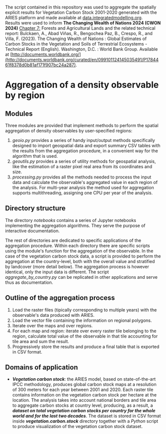 
The script contained in this repository was used to aggregate the spatially explicit results for Vegetation Carbon Stock 2001-2020 generated with the ARIES platform and made available at [data.integratedmodelling.org](https://data.integratedmodelling.org/dataset/global-vegetation-carbon-stock-2001-2020).  
Results were used to inform  **The Changing Wealth of Nations 2024 (CWON 2024)** [Chapter 7:](https://www.worldbank.org/en/publication/the-changing-wealth-of-nations) Forests and Agricultural Lands and the related technical report: 
Bulckaen, A., Abad Viñas, R., Bengochea Paz, B., Crespo, R., and Villa, F. (2023).
The Changing Wealth of Nations : Global Estimates of Carbon Stocks in the Vegetation and Soils of Terrestrial Ecosystems - Technical Report (English). Washington, D.C. : World Bank Group. Available at [http://documents.worldbank.org/](http://documents.worldbank.org/curated/en/099101124145035491/P1784461f8378d0b81af171f907bc24a287).


# Aggregation of a density observable by region

## Modules

Three modules are provided that implement methods to perform the spatial aggregation of density observables by user-specified regions:

1) _geoio.py_ provides a series of handy input/output methods specifically designed to import geospatial data and export summary CSV tables with the results from the aggregation procedure, in a convenient way for the algorithm that is used. 
2) _geoutils.py_ provides a series of utility methods for geospatial analysis, like the estimation of a raster pixel real area from its coordinates and size.
3) _processing.py_ provides all the methods needed to process the input data and calculate the observable's aggregated value in each region of the analysis. For multi-year analysis the method used for aggregation supports multithreading, assigning one CPU per year of the analysis. 

## Directory structure

The directory *notebooks* contains a series of Jupyter notebooks implementing the aggregation algorithms. They serve the purpose of interactive documentation. 

The rest of directories are dedicated to specific applications of the aggregation procedure. Within each directory there are specific scripts using the module's function for the aggregation of the observable. In the case of the vegetation carbon stock data, a script is provided to perform the aggregation at the country-level, both with the overall value and stratified by landcover (more detail below). The aggregation process is however identical, only the input data is different. The script _aggregate_by_country.py_ can be replicated in other applications and serve thus as documentation.

## Outline of the aggregation process

1) Load the raster files (tipically corresponding to multiple years) with the observable's data produced with ARIES.
2) Load the vector file containing the information on regional polygons.
3) Iterate over the maps and over regions.
4) For each map and region: iterate over every raster tile belonging to the region, calculate total value of the observable in that tile accounting for tile area and sum the result.
5) Progressively store the results and produce a final table that is exported in CSV format.  

## Domains of application

- ***Vegetation carbon stock***: the ARIES model, based on state-of-the-art IPCC methodology, produces global carbon stock maps at a resolution of 300 meters for each year between 2001 and 2020. Each raster tile contains information on the vegetation carbon stock per hectare at the location. The analysis takes into account national borders and tile area to aggregate carbon stocks at country level, producing, as a result, a ***dataset on total vegetation carbon stocks per country for the whole world and for the last two decades***. The dataset is stored in CSV format inside ***vegetation.carbon.stock*** directory together with a _Python_ script to produce visualization of the vegetation carbon stock dataset. 

